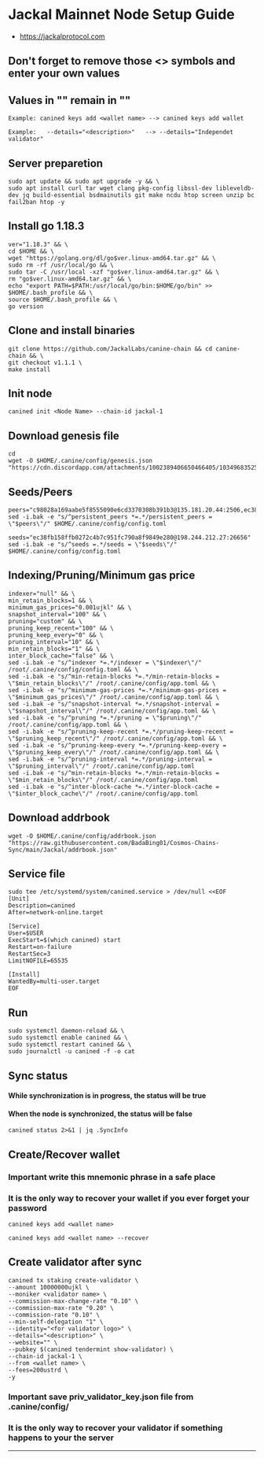 # Jackal Mainnet Node Setup Guide
* https://jackalprotocol.com

## Don't forget to remove those <> symbols and enter your own values
## Values in "" remain in ""
```
Example: canined keys add <wallet name> --> canined keys add wallet

Example:   --details="<description>"   --> --details="Independet validator"
```

## Server preparetion
```
sudo apt update && sudo apt upgrade -y && \
sudo apt install curl tar wget clang pkg-config libssl-dev libleveldb-dev jq build-essential bsdmainutils git make ncdu htop screen unzip bc fail2ban htop -y
```
## Install go 1.18.3
```
ver="1.18.3" && \
cd $HOME && \
wget "https://golang.org/dl/go$ver.linux-amd64.tar.gz" && \
sudo rm -rf /usr/local/go && \
sudo tar -C /usr/local -xzf "go$ver.linux-amd64.tar.gz" && \
rm "go$ver.linux-amd64.tar.gz" && \
echo "export PATH=$PATH:/usr/local/go/bin:$HOME/go/bin" >> $HOME/.bash_profile && \
source $HOME/.bash_profile && \
go version
```
## Clone and install binaries
```
git clone https://github.com/JackalLabs/canine-chain && cd canine-chain && \
git checkout v1.1.1 \
make install
```
## Init node
```
canined init <Node Name> --chain-id jackal-1
```
## Download genesis file
```
cd
wget -O $HOME/.canine/config/genesis.json "https://cdn.discordapp.com/attachments/1002389406650466405/1034968352591986859/updated_genesis2.json"
```
## Seeds/Peers
```
peers="c98028a169aabe5f8555090e6cd3370308b391b3@135.181.20.44:2506,ec38fb158ffb0272c4b7c951fc790a8f9849e280@198.244.212.27:26656,ff94a29e02de8369faf37c76d3c97684bbd51bd6@185.16.38.165:17556,39b55b1c49ad0994bbead006be40d9c84b0bf2d4@78.107.253.133:28656,f90a64a0a3f3c0480360e0fe5dd0f806d7741558@207.244.127.5:26656,57d82676ab660e8e4471664d7fee18e3e2e3dd19@89.58.38.59:26656,8be44995ab4eeafcde6e0a9e196c40d483ef6d2a@51.81.155.97:10556"
sed -i.bak -e "s/^persistent_peers *=.*/persistent_peers = \"$peers\"/" $HOME/.canine/config/config.toml

seeds="ec38fb158ffb0272c4b7c951fc790a8f9849e280@198.244.212.27:26656"
sed -i.bak -e "s/^seeds =.*/seeds = \"$seeds\"/" $HOME/.canine/config/config.toml
```
## Indexing/Pruning/Minimum gas price
```
indexer="null" && \
min_retain_blocks=1 && \
minimum_gas_prices="0.001ujkl" && \
snapshot_interval="100" && \
pruning="custom" && \
pruning_keep_recent="100" && \
pruning_keep_every="0" && \
pruning_interval="10" && \
min_retain_blocks="1" && \
inter_block_cache="false" && \
sed -i.bak -e "s/^indexer *=.*/indexer = \"$indexer\"/" /root/.canine/config/config.toml && \
sed -i.bak -e "s/^min-retain-blocks *=.*/min-retain-blocks = \"$min_retain_blocks\"/" /root/.canine/config/app.toml && \
sed -i.bak -e "s/^minimum-gas-prices *=.*/minimum-gas-prices = \"$minimum_gas_prices\"/" /root/.canine/config/app.toml && \
sed -i.bak -e "s/^snapshot-interval *=.*/snapshot-interval = \"$snapshot_interval\"/" /root/.canine/config/app.toml && \
sed -i.bak -e "s/^pruning *=.*/pruning = \"$pruning\"/" /root/.canine/config/app.toml && \
sed -i.bak -e "s/^pruning-keep-recent *=.*/pruning-keep-recent = \"$pruning_keep_recent\"/" /root/.canine/config/app.toml && \
sed -i.bak -e "s/^pruning-keep-every *=.*/pruning-keep-every = \"$pruning_keep_every\"/" /root/.canine/config/app.toml && \
sed -i.bak -e "s/^pruning-interval *=.*/pruning-interval = \"$pruning_interval\"/" /root/.canine/config/app.toml
sed -i.bak -e "s/^min-retain-blocks *=.*/min-retain-blocks = \"$min_retain_blocks\"/" /root/.canine/config/app.toml
sed -i.bak -e "s/^inter-block-cache *=.*/inter-block-cache = \"$inter_block_cache\"/" /root/.canine/config/app.toml
```
## Download addrbook
```
wget -O $HOME/.canine/config/addrbook.json "https://raw.githubusercontent.com/BadaBing01/Cosmos-Chains-Sync/main/Jackal/addrbook.json"
```
## Service file
```
sudo tee /etc/systemd/system/canined.service > /dev/null <<EOF
[Unit]
Description=canined
After=network-online.target

[Service]
User=$USER
ExecStart=$(which canined) start
Restart=on-failure
RestartSec=3
LimitNOFILE=65535

[Install]
WantedBy=multi-user.target
EOF
```
## Run
```
sudo systemctl daemon-reload && \
sudo systemctl enable canined && \
sudo systemctl restart canined && \
sudo journalctl -u canined -f -o cat
```
## Sync status
#### While synchronization is in progress, the status will be true
#### When the node is synchronized, the status will be false
```
canined status 2>&1 | jq .SyncInfo
```
## Create/Recover wallet
### Important write this mnemonic phrase in a safe place
### It is the only way to recover your wallet if you ever forget your password
```
canined keys add <wallet name>

canined keys add <wallet name> --recover
```
## Create validator after sync
```
canined tx staking create-validator \
--amount 10000000ujkl \
--moniker <validator name> \
--commission-max-change-rate "0.10" \
--commission-max-rate "0.20" \
--commission-rate "0.10" \
--min-self-delegation "1" \
--identity="<for validator logo>" \
--details="<description>" \
--website="" \
--pubkey $(canined tendermint show-validator) \
--chain-id jackal-1 \
--from <wallet name> \
--fees=200ustrd \
-y
```
### Important save priv_validator_key.json file from .canine/config/
### It is the only way to recover your validator if something happens to your the server
___
